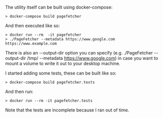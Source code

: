 The utility itself can be built using docker-compose:

    > docker-compose build pagefetcher
	
And then executed like so:

    > docker run --rm  -it pagefetcher
	> ./PageFetcher --metadata https://www.google.com https://www.example.com
	
There is also an --output-dir option you can specify (e.g. ./PageFetcher --output-dir /tmp/ --metadata https://www.google.com) in case you want to mount a volume to write it out to your desktop machine.

I started adding some tests, these can be built like so:

    > docker-compose build pagefetcher.tests
	
And then run:

    > docker run --rm -it pagefetcher.tests
	
Note that the tests are incomplete because I ran out of time.